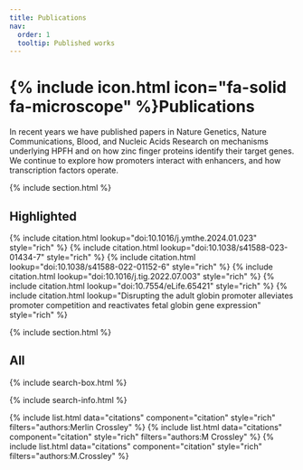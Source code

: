 ```yaml
---
title: Publications
nav:
  order: 1
  tooltip: Published works
---
```


# {% include icon.html icon="fa-solid fa-microscope" %}Publications

In recent years we have published papers in Nature Genetics, Nature Communications, Blood, and Nucleic Acids Research on mechanisms underlying HPFH and on how zinc finger proteins identify their target genes. We continue to explore how promoters interact with enhancers, and how transcription factors operate.

{% include section.html %}

## Highlighted

{% include citation.html lookup="doi:10.1016/j.ymthe.2024.01.023" style="rich" %}
{% include citation.html lookup="doi:10.1038/s41588-023-01434-7" style="rich" %}
{% include citation.html lookup="doi:10.1038/s41588-022-01152-6" style="rich" %}
{% include citation.html lookup="doi:10.1016/j.tig.2022.07.003" style="rich" %}
{% include citation.html lookup="doi:10.7554/eLife.65421" style="rich" %}
{% include citation.html lookup="Disrupting the adult globin promoter alleviates promoter competition and reactivates fetal globin gene expression" style="rich" %}


{% include section.html %}

## All

{% include search-box.html %}

{% include search-info.html %}

{% include list.html data="citations" component="citation" style="rich" filters="authors:Merlin Crossley" %}
{% include list.html data="citations" component="citation" style="rich" filters="authors:M Crossley" %}
{% include list.html data="citations" component="citation" style="rich" filters="authors:M\.Crossley" %}
